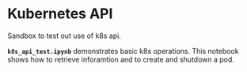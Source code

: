 # Kubernetes API

Sandbox to test out use of k8s api.

**`k8s_api_test.ipynb`** demonstrates basic k8s operations.  This notebook shows how to retrieve inforamtion and to create and shutdown a pod.